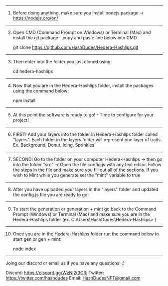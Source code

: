 -------------------------------------------------------------------------

1) Before doing anything, make sure you install nodejs package -> https://nodejs.org/en/

-------------------------------------------------------------------------

2) Open CMD (Command Prompt on Windows) or Terminal (Mac) and install the git package - copy and paste line below into CMD

    git clone https://github.com/HashDudes/Hedera-Hashlips.git

-------------------------------------------------------------------------

3) Then enter into the folder you just cloned using:

    cd hedera-hashlips

-------------------------------------------------------------------------

4) Now that you are in the Hedera-Hashlips folder, install the packages using the command below:

    npm install 

-------------------------------------------------------------------------

5) At this point the software is ready to go! - Time to configure for your project!

-------------------------------------------------------------------------

6) FIRST! Add your layers into the folder in Hedera-Hashlips folder called "layers". Each folder in the layers folder will represent one layer of traits. Ex. Background, Donut, Icing, Sprinkles.

-------------------------------------------------------------------------

7) SECOND! Go to the folder on your computer Hedera-Hashlips -> then go into the folder "src" -> Open the file config.js with any text editor. Follow the steps in the file and make sure you fill out all of the sections. If you wish to Mint while you generate set the "mint" variable to true

-------------------------------------------------------------------------

8) After you have uploaded your layers in the "layers" folder and updated the config.js file you are ready to go!

-------------------------------------------------------------------------

9) To start the generation or generation + mint go back to the Command Prompt (Windows) or Terminal (Mac) and make sure you are in the Hedera-Hashlips folder (ex. C:\Users\HashDudes\Hedera-Hashlips> )

-------------------------------------------------------------------------

10) Once you are in the Hedera-Hashlips folder run the command below to start gen or gen + mint:

    node index

-------------------------------------------------------------------------

Joing our discord or email us if you have any questions! :)

Discord: https://discord.gg/WzNj2t3CRj
Twitter: https://twitter.com/hashdudes
Email: HashDudesNFT@gmail.com
